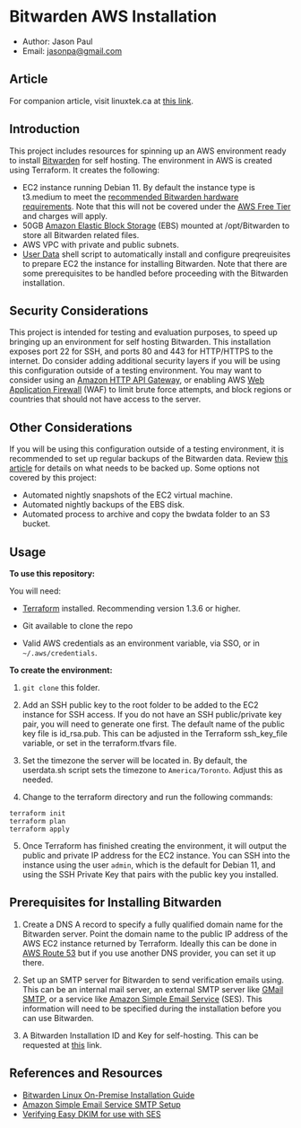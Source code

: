# Bitwarden AWS Installation 

* Author:  Jason Paul
* Email:  jasonpa@gmail.com

## Article

For companion article, visit linuxtek.ca at [this link](https://www.linuxtek.ca/2023/01/03/self-hosting-bitwarden-on-aws/).

## Introduction

This project includes resources for spinning up an AWS environment ready to install [Bitwarden](https://Bitwarden.com/) for self hosting.  The environment in AWS is created using Terraform.  It creates the following:

* EC2 instance running Debian 11.  By default the instance type is t3.medium to meet the [recommended Bitwarden hardware requirements](https://Bitwarden.com/help/install-on-premise-linux/).  Note that this will not be covered under the [AWS Free Tier](https://aws.amazon.com/free/) and charges will apply.
* 50GB [Amazon Elastic Block Storage](https://aws.amazon.com/ebs/) (EBS) mounted at /opt/Bitwarden to store all Bitwarden related files.
* AWS VPC with private and public subnets.
* [User Data](https://docs.aws.amazon.com/AWSEC2/latest/UserGuide/user-data.html) shell script to automatically install and configure preqreuisites to prepare EC2 the instance for installing Bitwarden.  Note that there are some prerequisites to be handled before proceeding with the Bitwarden installation.

## Security Considerations

This project is intended for testing and evaluation purposes, to speed up bringing up an environment for self hosting Bitwarden.  This installation exposes port 22 for SSH, and ports 80 and 443 for HTTP/HTTPS to the internet.  Do consider adding additional security layers if you will be using this configuration outside of a testing environment.  You may want to consider using an [Amazon HTTP API Gateway](https://aws.amazon.com/api-gateway/), or enabling AWS [Web Application Firewall](https://aws.amazon.com/waf/) (WAF) to limit brute force attempts, and block regions or countries that should not have access to the server.

## Other Considerations

If you will be using this configuration outside of a testing environment, it is recommended to set up regular backups of the Bitwarden data.  Review [this article](https://Bitwarden.com/help/backup-on-premise/) for details on what needs to be backed up.  Some options not covered by this project:

* Automated nightly snapshots of the EC2 virtual machine.
* Automated nightly backups of the EBS disk.
* Automated process to archive and copy the bwdata folder to an S3 bucket.

## Usage

**To use this repository:** 

You will need:

* [Terraform](https://developer.hashicorp.com/terraform/downloads) installed.  Recommending version 1.3.6 or higher.
* Git available to clone the repo

* Valid AWS credentials as an environment variable, via SSO, or in ```~/.aws/credentials```.


**To create the environment:**

1.   ```git clone``` this folder.  

2.  Add an SSH public key to the root folder to be added to the EC2 instance for SSH access.  If you do not have an SSH public/private key pair, you will need to generate one first.  The default name of the public key file is id_rsa.pub.  This can be adjusted in the Terraform ssh_key_file variable, or set in the terraform.tfvars file.

3.  Set the timezone the server will be located in.  By default, the userdata.sh script sets the timezone to ```America/Toronto```.  Adjust this as needed.

4.  Change to the terraform directory and run the following commands:

```
terraform init
terraform plan
terraform apply
```

5.  Once Terraform has finished creating the environment, it will output the public and private IP address for the EC2 instance.  You can SSH into the instance using the user ```admin```, which is the default for Debian 11, and using the SSH Private Key that pairs with the public key you installed.

## Prerequisites for Installing Bitwarden

1.  Create a DNS A record to specify a fully qualified domain name for the Bitwarden server.  Point the domain name to the public IP address of the AWS EC2 instance returned by Terraform.  Ideally this can be done in [AWS Route 53](https://aws.amazon.com/route53/) but if you use another DNS provider, you can set it up there.  

2.  Set up an SMTP server for Bitwarden to send verification emails using.  This can be an internal mail server, an external SMTP server like [GMail SMTP](https://support.google.com/a/answer/176600?hl=en), or a service like [Amazon Simple Email Service](https://aws.amazon.com/ses/) (SES).  This information will need to be specified during the installation before you can use Bitwarden.

3.  A Bitwarden Installation ID and Key for self-hosting.  This can be requested at [this](https://Bitwarden.com/host/) link.

## References and Resources

* [Bitwarden Linux On-Premise Installation Guide](https://Bitwarden.com/help/install-on-premise-linux/)
* [Amazon Simple Email Service SMTP Setup](https://docs.aws.amazon.com/ses/latest/dg/send-email-smtp.html)
* [Verifying Easy DKIM for use with SES](https://docs.aws.amazon.com/ses/latest/dg/creating-identities.html#just-verify-domain-proc)

